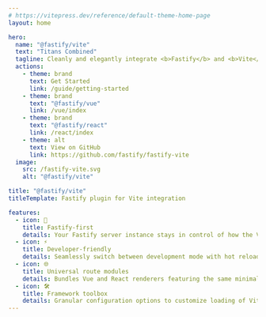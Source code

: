 ```yaml
---
# https://vitepress.dev/reference/default-theme-home-page
layout: home

hero:
  name: "@fastify/vite"
  text: "Titans Combined"
  tagline: Cleanly and elegantly integrate <b>Fastify</b> and <b>Vite</b> to create a <b>minimal</b>, <b>low overhead</b>, <b>blazing fast™</b> setup for <b>full stack monoliths</b>.
  actions:
    - theme: brand
      text: Get Started
      link: /guide/getting-started
    - theme: brand
      text: "@fastify/vue"
      link: /vue/index
    - theme: brand
      text: "@fastify/react"
      link: /react/index
    - theme: alt
      text: View on GitHub
      link: https://github.com/fastify/fastify-vite
  image:
    src: /fastify-vite.svg
    alt: "@fastify/vite"

title: "@fastify/vite"
titleTemplate: Fastify plugin for Vite integration

features:
  - icon: 🐅
    title: Fastify-first
    details: Your Fastify server instance stays in control of how the Vite frontend is attached.
  - icon: ⚡
    title: Developer-friendly
    details: Seamlessly switch between development mode with hot reload and production mode shipping your static bundle.
  - icon: 🌐
    title: Universal route modules
    details: Bundles Vue and React renderers featuring the same minimal API providing essential Nuxt and Next-like features.
  - icon: 🛠
    title: Framework toolbox
    details: Granular configuration options to customize loading of Vite modules allow you to build your own framework.
---
```


<style>
:root {
  --vp-home-hero-name-color: transparent;
  --vp-home-hero-name-background: -webkit-linear-gradient(120deg, #bd34fe 30%, #41d1ff);

  --vp-home-hero-image-background-image: linear-gradient(-45deg, #000 100%, #000 100%);
  --vp-home-hero-image-filter: blur(44px);
}

@media (min-width: 640px) {
  :root {
    --vp-home-hero-image-filter: blur(56px);
  }
}

@media (min-width: 960px) {
  :root {
    --vp-home-hero-image-filter: blur(68px);
  }
}
</style>
